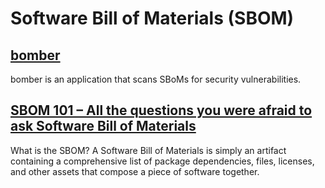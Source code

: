 # Software Bill of Materials (SBOM)

## [bomber](https://github.com/devops-kung-fu/bomber)

bomber is an application that scans SBoMs for security vulnerabilities.

## [SBOM 101 – All the questions you were afraid to ask Software Bill of Materials](https://sysdig.com/blog/sbom-101-software-bill-of-materials/)

What is the SBOM? A Software Bill of Materials is simply an artifact containing a comprehensive list of package dependencies, files, licenses, and other assets that compose a piece of software together.

